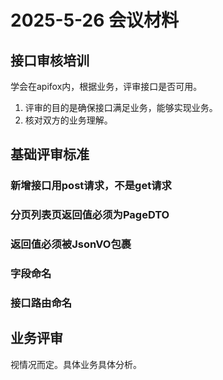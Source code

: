 # 2025-5-26 会议材料

## 接口审核培训

学会在apifox内，根据业务，评审接口是否可用。

1. 评审的目的是确保接口满足业务，能够实现业务。
2. 核对双方的业务理解。

## 基础评审标准

### 新增接口用post请求，不是get请求

### 分页列表页返回值必须为PageDTO

### 返回值必须被JsonVO包裹

### 字段命名

### 接口路由命名

## 业务评审

视情况而定。具体业务具体分析。
